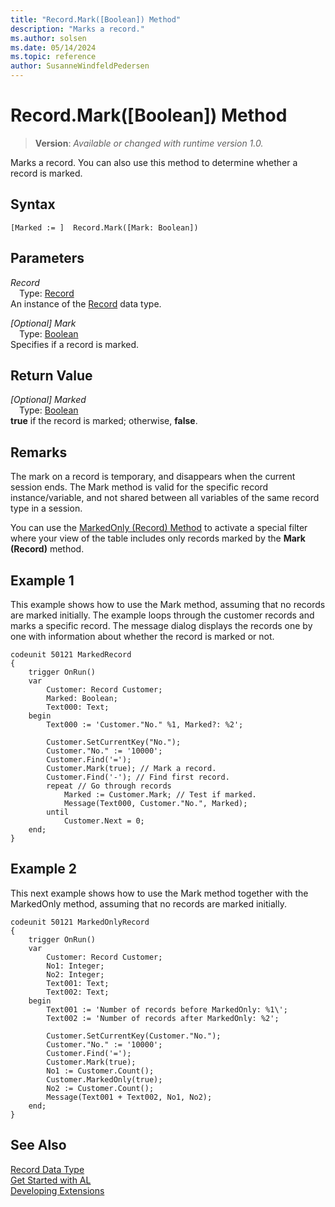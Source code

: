 ```yaml
---
title: "Record.Mark([Boolean]) Method"
description: "Marks a record."
ms.author: solsen
ms.date: 05/14/2024
ms.topic: reference
author: SusanneWindfeldPedersen
---
```

[//]: # (START>DO_NOT_EDIT)
[//]: # (IMPORTANT:Do not edit any of the content between here and the END>DO_NOT_EDIT.)
[//]: # (Any modifications should be made in the .xml files in the ModernDev repo.)
# Record.Mark([Boolean]) Method
> **Version**: _Available or changed with runtime version 1.0._

Marks a record. You can also use this method to determine whether a record is marked.


## Syntax
```AL
[Marked := ]  Record.Mark([Mark: Boolean])
```
## Parameters
*Record*  
&emsp;Type: [Record](record-data-type.md)  
An instance of the [Record](record-data-type.md) data type.  

*[Optional] Mark*  
&emsp;Type: [Boolean](../boolean/boolean-data-type.md)  
Specifies if a record is marked.  


## Return Value
*[Optional] Marked*  
&emsp;Type: [Boolean](../boolean/boolean-data-type.md)  
**true** if the record is marked; otherwise, **false**.


[//]: # (IMPORTANT: END>DO_NOT_EDIT)

## Remarks

The mark on a record is temporary, and disappears when the current session ends. The Mark method is valid for the specific record instance/variable, and not shared between all variables of the same record type in a session.

You can use the [MarkedOnly (Record) Method](record-markedonly-method.md) to activate a special filter where your view of the table includes only records marked by the **Mark (Record)** method.

## Example 1

This example shows how to use the Mark method, assuming that no records are marked initially. The example loops through the customer records and marks a specific record. The message dialog displays the records one by one with information about whether the record is marked or not.

```al
codeunit 50121 MarkedRecord
{
    trigger OnRun()
    var
        Customer: Record Customer;
        Marked: Boolean;
        Text000: Text;
    begin
        Text000 := 'Customer."No." %1, Marked?: %2';

        Customer.SetCurrentKey("No.");
        Customer."No." := '10000';
        Customer.Find('=');
        Customer.Mark(true); // Mark a record.  
        Customer.Find('-'); // Find first record.  
        repeat // Go through records  
            Marked := Customer.Mark; // Test if marked.  
            Message(Text000, Customer."No.", Marked);
        until
            Customer.Next = 0;
    end;
}
```

## Example 2

This next example shows how to use the Mark method together with the MarkedOnly method, assuming that no records are marked initially.

```al
codeunit 50121 MarkedOnlyRecord
{
    trigger OnRun()
    var
        Customer: Record Customer;
        No1: Integer;
        No2: Integer;
        Text001: Text;
        Text002: Text;
    begin
        Text001 := 'Number of records before MarkedOnly: %1\';
        Text002 := 'Number of records after MarkedOnly: %2';

        Customer.SetCurrentKey(Customer."No.");
        Customer."No." := '10000';
        Customer.Find('=');
        Customer.Mark(true);
        No1 := Customer.Count();
        Customer.MarkedOnly(true);
        No2 := Customer.Count();
        Message(Text001 + Text002, No1, No2);
    end;
}
```

## See Also
[Record Data Type](record-data-type.md)  
[Get Started with AL](../../devenv-get-started.md)  
[Developing Extensions](../../devenv-dev-overview.md)